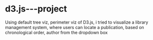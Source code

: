 # d3.js---project
Using default tree viz, perimeter viz of D3.js, i tried to visualize a library management system, where users can 
locate a publication, based on chronological order, author from the dropdown box
